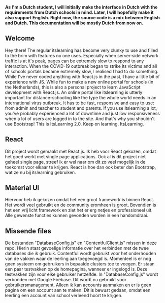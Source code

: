**As I'm a Dutch student, I will initially make the interface in Dutch with the requirements from Dutch schools in mind. Later, I will hopefully make it also support English. Right now, the source code is a mix between English and Dutch. This documentation will be mostly Dutch from now on.**

## Welcome

Hey there! The regular itslearning has become very clunky to use and filled to the brim with features no one uses. Especially when server-side network traffic is at it's peak, pages can be extremely slow to respond to any interaction. When the COVID-19 outbreak began to strike its victims and all of schools portals became extremely slow, I realised I had to do something. While I've never coded anything with React.js in the past, I have a little bit of experience with JS. While fun to make a new online portal for schools (in the Netherlands), this is also a personal project to learn JavaScript development with React.js.
An online portal like itslearning is utterly important for distance-schooling like the type the whole world needs in an international virus outbreak. It has to be fast, responsive and easy to use: from admin and teacher to student and parents. If you use itslearning a lot, you've probably experienced a lot of downtime and just low responsiveness when a lot of users are logged in to the site. And that's why you shouldn't use Bootstrap!
This is ItsLearning 2.0. Keep on learning. ItsLearning.

## React

Dit project wordt gemaakt met React.js. Ik heb voor React gekozen, omdat het goed werkt met single page applications. Ook al is dit project niet geheel single page, streef ik er wel naar om dit zo veel mogelijk in de toekomst voor elkaar te krijgen. React is hoe dan ook beter dan Bootstrap, wat ze nu bij itslearning gebruiken.

## Material UI

Hiervoor heb ik gekozen omdat het een groot framework is binnen React. Het wordt veel gebruikt en de community eromheen is groot. Bovendien is het een vrij licht framework en ziet het er erg netjes en professioneel uit. Alle gewenste functies kunnen gevonden worden in een handomdraai.

## Missende files

De bestanden "DatabaseConfig.js" en "ContentfulClient.js" missen in deze repo. Hierin staat gevoelige informatie over het verbinden met de twee databases die ik gebruik. Contentful wordt gebruikt voor het onderhouden van de vakken waar de leerling aan toegevoegd is. Momenteel is er nog geen systeem om gebruikers in bepaalde clusters toe te voegen. Er staan een paar testvakken op de homepagina, wanneer er ingelogd is. Deze testvakken zijn voor elke gebruiker hetzelfde. In "DatabaseConfig.js" wordt verbonden met Google Firebase. Dit wordt nu gebruikt voor gebruikersmanagement. Alleen ik kan accounts aanmaken en er is geen pagina om een account aan te maken. Dit is bewust gedaan, omdat een leerling een account van school verleend hoort te krijgen.